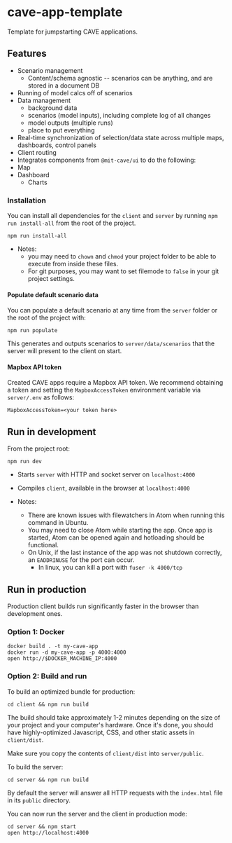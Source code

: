 # cave-app-template

Template for jumpstarting CAVE applications.

## Features
  * Scenario management
    * Content/schema agnostic -- scenarios can be anything, and are stored in a document DB
  * Running of model calcs off of scenarios
  * Data management
    * background data
    * scenarios (model inputs), including complete log of all changes
    * model outputs (multiple runs)
    * place to put everything
  * Real-time synchronization of selection/data state across multiple maps, dashboards, control panels
  * Client routing
  * Integrates components from `@mit-cave/ui` to do the following:
  * Map
  * Dashboard
    * Charts


### Installation
You can install all dependencies for the `client` and `server` by running `npm run install-all` from the root of the project.
```
npm run install-all
```
- Notes:
  - you may need to `chown` and `chmod` your project folder to be able to execute from inside these files.
  - For git purposes, you may want to set filemode to `false` in your git project settings.

#### Populate default scenario data
You can populate a default scenario at any time from the `server` folder or the root of the project with:
```
npm run populate
```
This generates and outputs scenarios to `server/data/scenarios` that the server will present to the client on start.

#### Mapbox API token
Created CAVE apps require a Mapbox API token. We recommend obtaining a token and setting the `MapboxAccessToken` environment variable via `server/.env` as follows:
```
MapboxAccessToken=<your token here>
```

## Run in development

From the project root:
```
npm run dev
```

- Starts `server` with HTTP and socket server on `localhost:4000`
- Compiles `client`, available in the browser at `localhost:4000`

- Notes:
  - There are known issues with filewatchers in Atom when running this command in Ubuntu.
  - You may need to close Atom while starting the app. Once app is started, Atom can be opened again and hotloading should be functional.
  - On Unix, if the last instance of the app was not shutdown correctly, an `EADDRINUSE` for the port can occur.
    - In linux, you can kill a port with `fuser -k 4000/tcp`

## Run in production
Production client builds run significantly faster in the browser than development ones.


### Option 1: Docker
```
docker build . -t my-cave-app
docker run -d my-cave-app -p 4000:4000
open http://$DOCKER_MACHINE_IP:4000
```

### Option 2: Build and run
To build an optimized bundle for production:

```
cd client && npm run build
```

The build should take approximately 1-2 minutes depending on the size of your project and your computer's hardware.
Once it's done, you should have highly-optimized Javascript, CSS, and other static assets in `client/dist`.

Make sure you copy the contents of `client/dist`  into `server/public`.


To build the server:
```
cd server && npm run build
```

By default the server will answer all HTTP requests with the `index.html` file in its `public` directory.

You can now run the server and the client in production mode:
```
cd server && npm start
open http://localhost:4000
```
